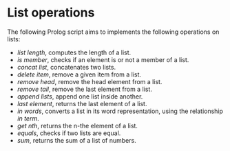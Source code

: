 # List operations
The following Prolog script aims to implements the following operations on lists:

- _list length_, computes the length of a list.
- _is member_, checks if an element is or not a member of a list.
- _concat list_, concatenates two lists.
- _delete item_, remove a given item from a list.
- _remove head_, remove the head element from a list.
- _remove tail_, remove the last element from a list.
- _append lists_, append one list inside another.
- _last element_, returns the last element of a list. 
- _in words_, converts a list in its word representation, using the relationship _in term_.
- _get nth_, returns the n-the element of a list.
- _equals_, checks if two lists are equal.
- _sum_, returns the sum of a list of numbers.